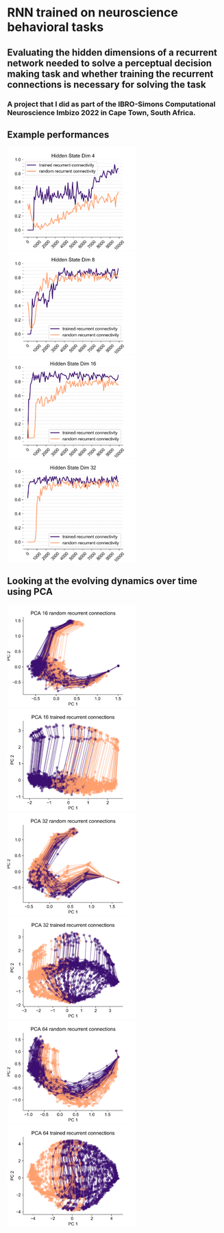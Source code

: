 # RNN trained on neuroscience behavioral tasks

## Evaluating the hidden dimensions of a recurrent network needed to solve a perceptual decision making task and whether training the recurrent connections is necessary for solving the task

### A project that I did as part of the IBRO-Simons Computational Neuroscience Imbizo 2022 in Cape Town, South Africa.


## Example performances
<img src="performances_4.png" alt="drawing" width="300"/> <img src="performances_8.png" alt="drawing" width="300"/>
<img src="performances_16.png" alt="drawing" width="300"/> <img src="performances_32.png" alt="drawing" width="300"/>

## Looking at the evolving dynamics over time using PCA
<img src="pca_16_1.png" alt="drawing" width="300"/> <img src="pca_16_0.png" alt="drawing" width="300"/>
<img src="pca_32_1.png" alt="drawing" width="300"/> <img src="pca_32_0.png" alt="drawing" width="300"/>
<img src="pca_64_1.png" alt="drawing" width="300"/> <img src="pca_64_0.png" alt="drawing" width="300"/>
